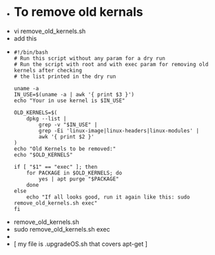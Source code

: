 - # To remove old kernals
- vi remove_old_kernels.sh
- add this
- ```
  #!/bin/bash
  # Run this script without any param for a dry run
  # Run the script with root and with exec param for removing old kernels after checking
  # the list printed in the dry run
  
  uname -a
  IN_USE=$(uname -a | awk '{ print $3 }')
  echo "Your in use kernel is $IN_USE"
  
  OLD_KERNELS=$(
      dpkg --list |
          grep -v "$IN_USE" |
          grep -Ei 'linux-image|linux-headers|linux-modules' |
          awk '{ print $2 }'
  )
  echo "Old Kernels to be removed:"
  echo "$OLD_KERNELS"
  
  if [ "$1" == "exec" ]; then
      for PACKAGE in $OLD_KERNELS; do
          yes | apt purge "$PACKAGE"
      done
  else
      echo "If all looks good, run it again like this: sudo remove_old_kernels.sh exec"
  fi
  ```
- remove_old_kernels.sh
- sudo remove_old_kernels.sh exec
-
- [ my file is .upgradeOS.sh that covers apt-get ]